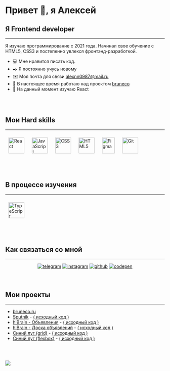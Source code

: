 # Привет 👋, я Алексей 


## Я Frontend developer
------------------

Я изучаю программирование с 2021 года. Начинал свое обучение с HTML5, CSS3 и постепенно увлекся фронтэнд-разработкой.

* 💻  Мне нравится писать код.
* ✒️  Я постоянно учусь новому
* ✉️  Моя почта для связи [alexnn0987@mail.ru](mailto:alexnn0987@mail.ru)
* 🚀  В настоящее время работаю над проектом [bruneco](http://github.com/lad-academy/bruneco)
* 🧠  На данный момент изучаю React

<br />
<br />

## Мои Hard skills
------------------

<a href="https://reactjs.org/" target="_blank"><img style="margin: 10px" src="https://profilinator.rishav.dev/skills-assets/react-original-wordmark.svg" alt="React" height="50" /></a> 
<a href="https://www.javascript.com/" target="_blank"><img style="margin: 10px" src="https://profilinator.rishav.dev/skills-assets/javascript-original.svg" alt="JavaScript" height="50" /></a>
<a href="https://www.w3schools.com/css/" target="_blank"><img style="margin: 10px" src="https://profilinator.rishav.dev/skills-assets/css3-original-wordmark.svg" alt="CSS3" height="50" /></a>
<a href="https://en.wikipedia.org/wiki/HTML5" target="_blank"><img style="margin: 10px" src="https://profilinator.rishav.dev/skills-assets/html5-original-wordmark.svg" alt="HTML5" height="50" /></a>
<a href="https://www.figma.com/" target="_blank" rel="noreferrer"><img style="margin: 10px" src="https://raw.githubusercontent.com/danielcranney/readme-generator/main/public/icons/skills/figma-colored.svg" width="40" height="50" alt="Figma" /></a>
<a href="https://github.com/" target="_blank"><img style="margin: 10px" src="https://profilinator.rishav.dev/skills-assets/git-scm-icon.svg" alt="Git" height="50" /></a>



<br />
<br />

## В процессе изучения
------------------

<a href="https://www.typescriptlang.org/" target="_blank"><img style="margin: 10px" src="https://profilinator.rishav.dev/skills-assets/typescript-original.svg" alt="TypeScript" height="50" /></a>
<!-- <a href="https://redux.js.org/" target="_blank"><img style="margin: 10px" src="https://profilinator.rishav.dev/skills-assets/redux-original.svg" alt="Redux" height="50" /></a>
<a href="https://www.tailwindcss.com/" target="_blank"><img style="margin: 10px" src="https://profilinator.rishav.dev/skills-assets/tailwindcss.svg" alt="Tailwind CSS" height="50" /></a> 
<a href="https://nodejs.org/" target="_blank"><img style="margin: 10px" src="https://profilinator.rishav.dev/skills-assets/nodejs-original-wordmark.svg" alt="Node.js" height="50" /></a>
<a href="https://nextjs.org/" target="_blank"><img style="margin: 10px" src="https://profilinator.rishav.dev/skills-assets/nextjs.png" alt="NextJS" height="50" /></a>-->
<!-- <a href="https://sass-lang.com/" target="_blank" rel="noreferrer"><img src="https://raw.githubusercontent.com/danielcranney/readme-generator/main/public/icons/skills/sass-colored.svg" width="36" height="36" alt="Sass" /></a> -->
<!-- <a href="https://webpack.js.org/" target="_blank" rel="noreferrer"><img src="https://raw.githubusercontent.com/danielcranney/readme-generator/main/public/icons/skills/webpack-colored.svg" width="36" height="36" alt="Webpack" /></a> -->
<!-- <a href="https://babeljs.io/" target="_blank" rel="noreferrer"><img src="https://raw.githubusercontent.com/danielcranney/readme-generator/main/public/icons/skills/babel-colored.svg" width="36" height="36" alt="Babel" /></a>
<a href="https://redux.js.org/" target="_blank" rel="noreferrer"><img src="https://raw.githubusercontent.com/danielcranney/readme-generator/main/public/icons/skills/redux-colored.svg" width="36" height="36" alt="Redux" /></a> -->

<br />
<br />

## Как связаться со мной
------------------
<div align="center">  
<a href="https://t.me/Alexnn0987" target="_blank"><img src="https://img.shields.io/badge/telegram-%2337aee2.svg?&style=for-the-badge&logo=telegram&logoColor=white" alt=telegram style="margin-bottom: 5px;" /></a>
<a href="http://www.instagram.com/alexnn0987" target="_blank"><img src="https://img.shields.io/badge/instagram-%23e4405f.svg?&style=for-the-badge&logo=instagram&logoColor=white" alt=instagram style="margin-bottom: 5px;" /></a>
<a href="https://github.com/Alexnn0987" target="_blank">
<img src="https://img.shields.io/badge/github-%23252525.svg?&style=for-the-badge&logo=github&logoColor=white" alt=github style="margin-bottom: 5px;" /></a>
<a href="https://codepen.io/alexnn0987" target="_blank"><img src="https://img.shields.io/badge/codepen-%23333333.svg?&style=for-the-badge&logo=codepen&logoColor=white" alt=codepen style="margin-bottom: 5px;" /></a>
</div>

<br />
<br />

## Мои проекты
------------------

* <a href="https://bruneco.ru/" target="_blank">bruneco.ru</a>
* <a href="https://alexnn0987.github.io/layout-5__Sputnik-adaptiv/" target="_blank">Sputnik</a> - <a href="https://github.com/Alexnn0987/layout-5__Sputnik-adaptiv" target="_blank">( исходный код )</a>
* <a href="https://alexnn0987.github.io/layout-4__ads-hiBrain/" target="_blank">hiBrain - Объявления</a> - <a href="https://github.com/Alexnn0987/layout-4__ads-hiBrain" target="_blank">( исходный код )</a>
* <a href="https://alexnn0987.github.io/layout-3__new-hiBrain/" target="_blank">hiBrain - Доска объявлений</a> - <a href="https://github.com/Alexnn0987/layout-3__new-hiBrain" target="_blank">( исходный код )</a>
* <a href="https://alexnn0987.github.io/layout-2__grid/" target="_blank">Синий луг (grid)</a> - <a href="https://github.com/Alexnn0987/layout-2__grid" target="_blank">( исходный код )</a>
* <a href="https://alexnn0987.github.io/layout-1__flexbox/" target="_blank">Синий луг (flexbox)</a> - <a href="https://github.com/Alexnn0987/layout-1__flexbox" target="_blank">( исходный код )</a>



<br />
<br />

![](https://komarev.com/ghpvc/?username=Alexnn0987)






  

<!-- ## Connect with me  
<a href="https://instagram.com/http://www.instagram.com/alexnn0987" target="_blank">
<img src=https://img.shields.io/badge/instagram-%23000000.svg?&style=for-the-badge&logo=instagram&logoColor=white alt=instagram style="margin-bottom: 5px;" />
</a>
<a href="https://linkedin.com/in/rishavanand" target="_blank">
<img src=https://img.shields.io/badge/linkedin-%231E77B5.svg?&style=for-the-badge&logo=linkedin&logoColor=white alt=linkedin style="margin-bottom: 5px;" />
</a>  
<br />
<a href="https://t.me/Alexnn0987" target="_blank" rel="noreferrer"><img src="https://upload.wikimedia.org/wikipedia/commons/thumb/8/82/Telegram_logo.svg/240px-Telegram_logo.svg.png" width="32" height="32" /></a>
<a href="https://www.github.com/Alexnn0987" target="_blank" rel="noreferrer"><img src="https://raw.githubusercontent.com/danielcranney/readme-generator/main/public/icons/socials/github.svg" width="32" height="32" /></a>
<a href="https://www.codepen.io/alexnn0987" target="_blank" rel="noreferrer"><img src="https://raw.githubusercontent.com/danielcranney/readme-generator/main/public/icons/socials/codepen.svg" width="32" height="32" /></a>
<a href="http://www.instagram.com/alexnn0987" target="_blank" rel="noreferrer"><img src="https://raw.githubusercontent.com/danielcranney/readme-generator/main/public/icons/socials/instagram.svg" width="32" height="32" /></a> -->

  


